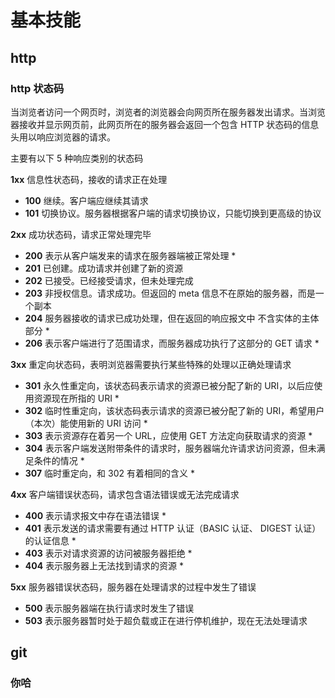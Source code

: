 <!--
 * @Descripttion:
 * @version:
 * @Author: 阿鸿
 * @Date: 2022-07-18 17:11:50
 * @LastEditors: 阿鸿
 * @LastEditTime: 2022-08-08 23:26:23
-->

# 基本技能

## http

### http 状态码

当浏览者访问一个网页时，浏览者的浏览器会向网页所在服务器发出请求。当浏览器接收并显示网页前，此网页所在的服务器会返回一个包含 HTTP 状态码的信息头用以响应浏览器的请求。

主要有以下 5 种响应类别的状态码

**1xx** 信息性状态码，接收的请求正在处理

- **100** 继续。客户端应继续其请求
- **101** 切换协议。服务器根据客户端的请求切换协议，只能切换到更高级的协议

**2xx** 成功状态码，请求正常处理完毕

- **200** 表示从客户端发来的请求在服务器端被正常处理 \*
- **201** 已创建。成功请求并创建了新的资源
- **202** 已接受。已经接受请求，但未处理完成
- **203** 非授权信息。请求成功。但返回的 meta 信息不在原始的服务器，而是一个副本
- **204** 服务器接收的请求已成功处理，但在返回的响应报文中 不含实体的主体部分 \*
- **206** 表示客户端进行了范围请求，而服务器成功执行了这部分的 GET 请求 \*

**3xx** 重定向状态码，表明浏览器需要执行某些特殊的处理以正确处理请求

- **301** 永久性重定向，该状态码表示请求的资源已被分配了新的 URI，以后应使用资源现在所指的 URI \*
- **302** 临时性重定向，该状态码表示请求的资源已被分配了新的 URI，希望用户（本次）能使用新的 URI 访问 \*
- **303** 表示资源存在着另一个 URL，应使用 GET 方法定向获取请求的资源 \*
- **304** 表示客户端发送附带条件的请求时，服务器端允许请求访问资源，但未满足条件的情况 \*
- **307** 临时重定向，和 302 有着相同的含义 \*

**4xx** 客户端错误状态码，请求包含语法错误或无法完成请求

- **400** 表示请求报文中存在语法错误 \*
- **401** 表示发送的请求需要有通过 HTTP 认证（BASIC 认证、 DIGEST 认证）的认证信息 \*
- **403** 表示对请求资源的访问被服务器拒绝 \*
- **404** 表示服务器上无法找到请求的资源 \*

**5xx** 服务器错误状态码，服务器在处理请求的过程中发生了错误

- **500** 表示服务器端在执行请求时发生了错误
- **503** 表示服务器暂时处于超负载或正在进行停机维护，现在无法处理请求

## git

### 你哈
